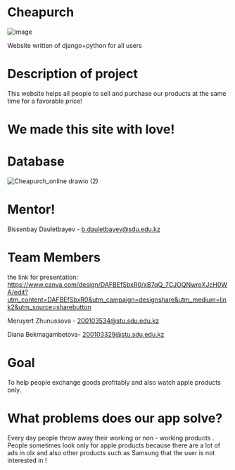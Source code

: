 # Cheapurch
![image](https://user-images.githubusercontent.com/91417345/167097446-53aa033d-a6f9-4d4f-a970-15c0bdc55c33.png)

Website written of django+python for all users

# Description of project
This website helps all people to sell and purchase our products at the same time for a favorable price!

# We made this site with love!
# Database
![Cheapurch_online drawio (2)](https://user-images.githubusercontent.com/77920997/169233423-001041fa-d69c-4c0c-bdfb-a002a26d1c35.png)

# Mentor!

Bissenbay Dauletbayev - b.dauletbayev@sdu.edu.kz

# Team Members
the link for presentation: https://www.canva.com/design/DAFBEfSbxR0/xB7qQ_7CJOQNwroXJcH0WA/edit?utm_content=DAFBEfSbxR0&utm_campaign=designshare&utm_medium=link2&utm_source=sharebutton

Meruyert Zhunussova - 200103534@stu.sdu.edu.kz

Diana Bekmagambetova- 200103329@stu.sdu.edu.kz

# Goal
To help people exchange goods profitably and also watch apple products only.

# What problems does our app solve?
Every day people throw away their working or non - working products . People sometimes look only for apple products because there are a lot of ads in olx and also other products such as Samsung that the user is not interested in !
